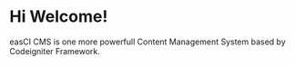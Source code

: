 # Hi Welcome!

easCI CMS is one more powerfull Content Management System based by Codeigniter Framework.